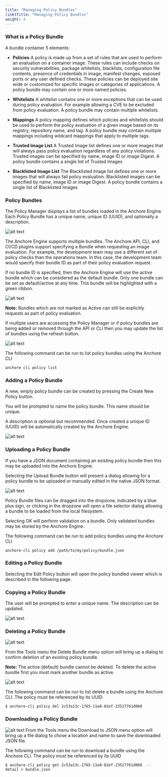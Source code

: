 ```yaml
---
title: "Managing Policy Bundles"
linktTitle: "Managing Policy Bundles"
weight: 4
---
```


### What is a Policy Bundle

A bundle container 5 elements:

- **Policies**
  A policy is made up from a set of rules that are used to perform an evaluation on a container image. These rules can include checks on security vulnerabilities, package whitelists, blacklists, configuration file contents, presence of credentials in image, manifest changes, exposed ports or any user defined checks. These policies can be deployed site wide or customized for specific images or categories of applications.
  A policy bundle may contain one or more named policies.

- **Whitelists**
  A whitelist contains one or more exceptions that can be used during policy evaluation. For example allowing a CVE to be excluded from policy evaluation.
  A policy bundle may contain multiple whitelists.

- **Mappings**
  A policy mapping defines which policies and whitelists should be used to perform the policy evaluation of a given image based on its registry, repository name, and tag.
  A policy bundle may contain multiple mappings including wildcard mappings that apply to multiple tags.

- **Trusted Image List**
  A Trusted Image list defines one or more images that will always pass policy evaluation regardless of any policy violations.
  Trusted images can be specified by name, image ID or image Digest.
  A policy bundle contains a single list of Trusted Images

- **Blacklisted Image List**
  The Blacklisted Image list defines one or more images that will always fail policy evaluation.
  Blacklisted images can be specified by name, image ID or image Digest.
  A policy bundle contains a single list of Blacklisted Images

### Policy Bundles

The Policy Manager displays a list of bundles loaded in the Anchore Engine. Each Policy Bundle has a unique name, unique ID (UUID), and optionally a description.

![alt text](/UIPolicyBundle.png)

The Anchore Engine supports multiple bundles. The Anchore API, CLI, and CI/CD plugins support specifying a Bundle when requesting an image evaluation. For example, the development team may use a different set of policy checks than the operations team. In this case, the development team would specify their bundle ID as part of their policy evaluation request.

If no bundle ID is specified, then the Anchore Engine will use the active bundle which can be considered as the default bundle. Only one bundle can be set as default/active at any time. This bundle will be highlighted with a green ribbon.

![alt text](/GreenPolicyRibbon.png)

**Note:** Bundles which are not marked as Active can still be explicitly requests as part of policy evaluation. 

If multiple users are accessing the Policy Manager or if policy bundles are being added or removed through the API or CLI then you may update the list of bundles using the refresh button.

![alt text](/RefreshBundle.png)

The following command can be run to list policy bundles using the Anchore CLI

`anchore cli policy list`

### Adding a Policy Bundle

A new, empty policy bundle can be created by pressing the Create New Policy button.

You will be prompted to name the policy bundle. This name should be unique. 

A description is optional but recommended. Once created a unique ID (UUID) will be automatically created by the Anchore Engine.

![alt text](/UICreateBundle.png)

### Uploading a Policy Bundle

If you have a JSON document containing an existing policy bundle then this may be uploaded into the Anchore Engine.

Selecting the Upload Bundle button will present a dialog allowing for a policy bundle to be uploaded or manually edited in the native JSON format.

![alt text](/UIBundleUpload.png)

Policy Bundle files can be dragged into the dropzone, indicated by a blue plus sign, or clicking in the dropzone will open a file selector dialog allowing a bundle to be loaded from the local filesystem.

Selecting OK will perform validation on a bundle. Only validated bundles may be stored by the Anchore Engine.

The following command can be run to add policy bundles using the Anchore CLI

`anchore-cli policy add /path/to/my/policy/bundle.json`

### Editing a Policy Bundle

Selecting the Edit Policy button will open the policy bundled viewer which is described in the following page.

### Copying a Policy Bundle

The user will be prompted to enter a unique name. The description can be updated.

![alt text](/UICopyBundle.png)

### Deleting a Policy Bundle

![alt text](/UIBundleTools.png)

From the Tools menu the Delete Bundle menu option will bring up a dialog to confirm deletion of an existing policy bundle.

**Note:** The active (default) bundle cannot be deleted. To delete the active bundle first you must mark another bundle as active.

![alt text](/UIDeleteBundle.png)

The following command can be run to list delete a bundle using the Anchore CLI. The policy must be referenced by its UUID

`$ anchore-cli policy del 2c53a13c-1765-11e8-82ef-23527761d060`

### Downloading a Policy Bundle

![alt text](/UIBundleTools.png) 
From the Tools menu the Download to JSON menu option will bring up a file dialog to chose a location and name to save the downloaded JSON file.

The following command can be run to download a bundle using the Anchore CLI. The policy must be referenced by its UUID

`$ anchore-cli policy get 2c53a13c-1765-11e8-82ef-23527761d060  --detail > bundle.json`

